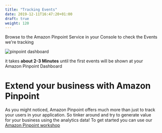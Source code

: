 ```yaml
---
title: "Tracking Events"
date: 2019-12-11T16:47:20+01:00
draft: true
weight: 120
---
```





Browse to the Amazon Pinpoint Service in your Console to check the Events we're tracking

![pinpoint dashboard](/images/pinpoint_dashboard.png)


it takes **about 2-3 Minutes** until the first events will be shown at your Amazon Pinpoint Dashboard

# Extend your business with Amazon Pinpoint

As you might noticed, Amazon Pinpoint offers much more than just to track your users in your application. 
So tinker around and try to generate value for your business using the analytics data! 
To get started you can use our [Amazon Pinpoint workshop ](https://www.pinpoint-workshop.com/)

